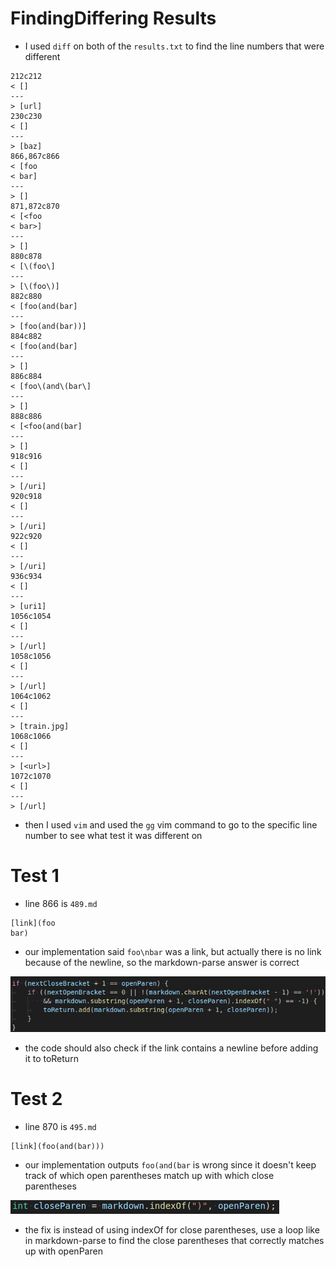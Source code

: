 # FindingDiffering Results

+ I used `diff` on both of the `results.txt` to find the line numbers that were different

```
212c212
< []
---
> [url]
230c230
< []
---
> [baz]
866,867c866
< [foo
< bar]
---
> []
871,872c870
< [<foo
< bar>]
---
> []
880c878
< [\(foo\]
---
> [\(foo\)]
882c880
< [foo(and(bar]
---
> [foo(and(bar))]
884c882
< [foo(and(bar]
---
> []
886c884
< [foo\(and\(bar\]
---
> []
888c886
< [<foo(and(bar]
---
> []
918c916
< []
---
> [/uri]
920c918
< []
---
> [/uri]
922c920
< []
---
> [/uri]
936c934
< []
---
> [uri1]
1056c1054
< []
---
> [/url]
1058c1056
< []
---
> [/url]
1064c1062
< []
---
> [train.jpg]
1068c1066
< []
---
> [<url>]
1072c1070
< []
---
> [/url]
```

+ then I used `vim` and used the `gg` vim command to go to the specific line number to see what test it was different on

# Test 1

+ line 866 is `489.md`

```
[link](foo
bar)
```

+ our implementation said `foo\nbar` was a link, but actually there is no link because of the newline, so the markdown-parse answer is correct

![test1](screenshots/lab_report_5/test1.png)

+ the code should also check if the link contains a newline before adding it to toReturn

# Test 2

+ line 870 is `495.md`

```
[link](foo(and(bar)))
```

+ our implementation outputs `foo(and(bar` is wrong since it doesn't keep track of which open parentheses match up with which close parentheses

![test1](screenshots/lab_report_5/test2.png)

+ the fix is instead of using indexOf for close parentheses, use a loop like in markdown-parse to find the close parentheses that correctly matches up with openParen
